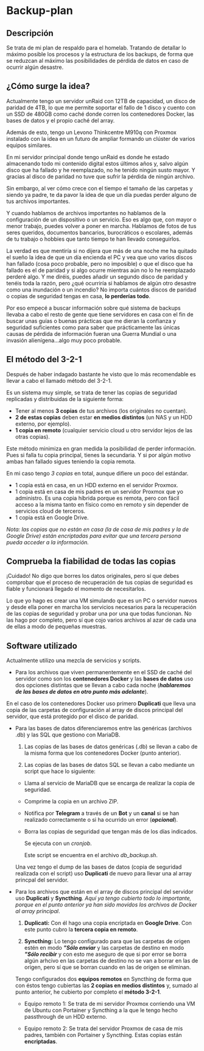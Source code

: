 # Backup-plan
## Descripción

Se trata de mi plan de respaldo para el homelab. Tratando de detallar lo máximo posible los procesos y la estructura de los backups, de forma que se reduzcan al máximo las posibilidades de pérdida de datos en caso de ocurrir algún desastre.

## ¿Cómo surge la idea?

Actualmente tengo un servidor unRaid con 12TB de capacidad, un disco de paridad de 4TB, lo que me permite soportar el fallo de 1 disco y cuento con un SSD de 480GB como caché donde corren los contenedores Docker, las bases de datos y el propio caché del array.

Además de esto, tengo un Levono Thinkcentre M910q con Proxmox instalado con la idea en un futuro de ampliar formando un clúster de varios equipos similares.

En mi servidor principal donde tengo unRaid es donde he estado almacenando todo mi contenido digital estos últimos años y, salvo algún disco que ha fallado y he reemplazado, no he tenido ningún susto mayor. Y gracias al disco de paridad no tuve que sufrir la pérdida de ningún archivo.

Sin embargo, al ver cómo crece con el tiempo el tamaño de las carpetas y siendo ya padre, te da pavor la idea de que un día puedas perder alguno de tus archivos importantes.

Y cuando hablamos de archivos importantes no hablamos de la configuración de un dispositivo o un servicio. Eso es algo que, con mayor o menor trabajo, puedes volver a poner en marcha. Hablamos de fotos de tus seres queridos, documentos bancarios, burocráticos o escolares, además de tu trabajo o hobbies que tanto tiempo te han llevado conseguirlos.

La verdad es que mentiría si no dijera que más de una noche me ha quitado el sueño la idea de que un día encienda el PC y vea que uno varios discos han fallado (cosa poco probable, pero no imposible) o que el disco que ha fallado es el de paridad y si algo ocurre mientras aún no lo he reemplazado perderé algo. Y me diréis, puedes añadir un segundo disco de paridad y tenéis toda la razón, pero ¿qué ocurriría si hablamos de algún otro desastre como una inundación o un incendio? No importa cuántos discos de paridad o copias de seguridad tengas en casa, **lo perderías todo**.

Por eso empecé a buscar información sobre qué sistema de backups llevaba a cabo el resto de gente que tiene servidores en casa con el fin de buscar unas guías o buenas prácticas que me dieran la confianza y seguridad suficientes como para saber que prácticamente las únicas causas de pérdida de información fueran una Guerra Mundial o una invasión alienígena...algo muy poco probable.

## El método del 3-2-1

Después de haber indagado bastante he visto que lo más recomendable es llevar a cabo el llamado método del 3-2-1.

Es un sistema muy simple, se trata de tener las copias de seguridad replicadas y distribuidas de la siguiente forma:

* Tener al menos **3 copias** de tus archivos (los originales no cuentan).
* **2 de estas copias** deben estar **en medios distintos** (un NAS y un HDD externo, por ejemplo).
* **1 copia en remoto** (cualquier servicio cloud u otro servidor lejos de las otras copias).

Este método minimiza en gran medida la posibilidad de perder información. Pues si falla tu copia principal, tienes la secundaria. Y si por algún motivo ambas han fallado sigues teniendo la copia remota.

En mi caso tengo *3 copias* en total, aunque difiere un poco del estándar.

* 1 copia está en casa, en un HDD externo en el servidor Proxmox.
* 1 copia está en casa de mis padres en un servidor Proxmox que yo administro. Es una copia híbrida porque es remota, pero con fácil acceso a la misma tanto en físico como en remoto y sin depender de servicios cloud de terceros.
* 1 copia está en Google Drive.

*Nota: las copias que no están en casa (la de casa de mis padres y la de Google Drive) están encriptadas para evitar que una tercera persona pueda acceder a la información.*

## Comprueba la fiabilidad de todas las copias

¡Cuidado! No digo que borres los datos originales, pero sí que debes comprobar que el proceso de recuperación de tus copias de seguridad es fiable y funcionará llegado el momento de necesitarlos.

Lo que yo hago es crear una VM simulando que es un PC o servidor nuevos y desde ella poner en marcha los servicios necesarios para la recuperación de las copias de seguridad y probar una por una que todas funcionan. No las hago por completo, pero sí que cojo varios archivos al azar de cada una de ellas a modo de pequeñas muestras.

## Software utilizado

Actualmente utilizo una mezcla de servicios y scripts.

- Para los archivos que viven permanentemente en el SSD de caché del servidor como son los **contenedores Docker** y las **bases de datos** uso dos opciones distintas que se llevan a cabo cada noche (***hablaremos de las bases de datos en otro punto más adelante***).

 En el caso de los contenedores Docker uso primero **Duplicati** que lleva una copia de las carpetas de configuración al array de discos principal del servidor, que está protegido por el disco de paridad.

- Para las bases de datos diferenciaremos entre las genéricas (archivos .db) y las SQL que gestiono con MariaDB.

    1) Las copias de las bases de datos genéricas (.db) se llevan a cabo de la misma forma que los contenedores Docker (punto anterior).

    2) Las copias de las bases de datos SQL se llevan a cabo mediante un script que hace lo siguiente:
      
   - Llama al servicio de MariaDB que se encarga de realizar la copia de seguridad.
        
   - Comprime la copia en un archivo ZIP.

   - Notifica por **Telegram** a través de un **Bot** y un **canal** si se han realizado correctamente o si ha ocurrido un error (***opcional***).
        
   - Borra las copias de seguridad que tengan más de los días indicados.
      
      Se ejecuta con un *cronjob*.
    
      Este script se encuentra en el archivo *db_backup.sh*.

  Una vez tengo el dump de las bases de datos (copia de seguridad realizada con el script) uso **Duplicati** de nuevo para llevar una al array princpal del servidor.

- Para los archivos que están en el array de discos principal del servidor uso **Duplicati** y **Syncthing**. *Aquí ya tengo cubierto todo lo importante, porque en el punto anterior ya han sido movidos los archivos de Docker al array principal*.

    1) **Duplicati:**
      Con él hago una copia encriptada en **Google Drive**. Con este punto cubro la **tercera copia en remoto**.

    2) **Syncthing:**
      Lo tengo configurado para que las carpetas de origen estén en modo ***"Sólo enviar*** y las carpetas de destino en modo ***"Sólo recibir*** y con esto me aseguro de que si por error se borra algún arhcivo en las carpetas de destino no se van a borrar en las de origen, pero sí que se borran cuando en las de origen se eliminan.

     Tengo configurados dos **equipos remotos** en Syncthing de forma que con éstos tengo cubiertas las **2 copias en medios distintos** y, sumado al punto anterior, he cubierto por completo el **método 3-2-1**.
     - Equipo remoto 1:
       Se trata de mi servidor Proxmox corriendo una VM de Ubuntu con Portainer y Syncthing a la que le tengo hecho passthrough de un HDD externo.

     - Equipo remoto 2:
       Se trata del servidor Proxmox de casa de mis padres, también con Portainer y Syncthing. Estas copias están **encriptadas**.